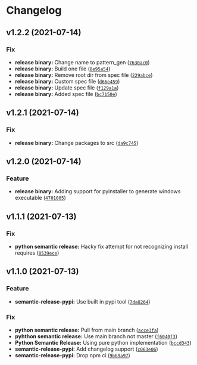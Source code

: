 # Changelog

<!--next-version-placeholder-->

## v1.2.2 (2021-07-14)
### Fix
* **release binary:** Change name to pattern_gen ([`7630ac0`](https://github.com/bradday4/SIM_GENERATOR/commit/7630ac044ec30ffb3b74243fbba32038f425770a))
* **release binary:** Build one file ([`8e95a54`](https://github.com/bradday4/SIM_GENERATOR/commit/8e95a54f381818a59172f449c33dec25c30cbd93))
* **release binary:** Remove root dir from spec file ([`229abce`](https://github.com/bradday4/SIM_GENERATOR/commit/229abcef5d78227714f7ba2286ceb9ef2aafe114))
* **release binary:** Custom spec file ([`d66e459`](https://github.com/bradday4/SIM_GENERATOR/commit/d66e459f10e68dbff32d86728df2ddb04b8d1fa0))
* **release binary:** Update spec file ([`f129a1a`](https://github.com/bradday4/SIM_GENERATOR/commit/f129a1a10ac6451e97031a26405512727b3dcbb4))
* **release binary:** Added spec file ([`bc7150e`](https://github.com/bradday4/SIM_GENERATOR/commit/bc7150e68bab80c1cfd71b7762f76f5204e4a746))

## v1.2.1 (2021-07-14)
### Fix
* **release binary:** Change packages to src ([`da9c745`](https://github.com/bradday4/SIM_GENERATOR/commit/da9c745f09de48927d98204aa294e807be1060db))

## v1.2.0 (2021-07-14)
### Feature
* **release binary:** Adding support for pyinstaller  to generate windows executable ([`4701005`](https://github.com/bradday4/SIM_GENERATOR/commit/4701005a5fe1802ea5d34a518dd2d00048acc70d))

## v1.1.1 (2021-07-13)
### Fix
* **python semantic release:** Hacky fix attempt for not recognizing install requires ([`0539ece`](https://github.com/bradday4/SIM_GENERATOR/commit/0539eceb785752e08cf252c5734f5dfe886f6826))

## v1.1.0 (2021-07-13)
### Feature
* **semantic-release-pypi:** Use built in pypi tool ([`7da8264`](https://github.com/bradday4/SIM_GENERATOR/commit/7da82649d6ab190330250c85350e20bd8e110e79))

### Fix
* **python semantic release:** Pull from main branch ([`acce3fa`](https://github.com/bradday4/SIM_GENERATOR/commit/acce3fa57fcea4d98f396bfbce759a2b3a86b407))
* **pyhthon semantic release:** Use main branch not master ([`f6040f3`](https://github.com/bradday4/SIM_GENERATOR/commit/f6040f39f4e344ebdfd338126f787af360c60764))
* **Python Semantic Release:** Using pure python implementation ([`bccd343`](https://github.com/bradday4/SIM_GENERATOR/commit/bccd343111735f3f0f1c11489c5c5c6f3a66fcb5))
* **semantic-release-pypi:** Add changelog support ([`c063e06`](https://github.com/bradday4/SIM_GENERATOR/commit/c063e0637f11ebbfd924f12120c501781f0e9ccf))
* **semantic-release-pypi:** Drop npm ci ([`9b69a97`](https://github.com/bradday4/SIM_GENERATOR/commit/9b69a973873a6e1d7cb1aa13867d5017045dc3f2))
